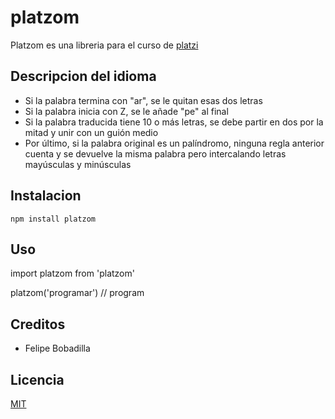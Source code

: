 # platzom

Platzom es una libreria para el curso de [platzi](platzi.com)

## Descripcion del idioma

- Si la palabra termina con "ar", se le quitan esas dos letras
- Si la palabra inicia con Z, se le añade "pe" al final
- Si la palabra traducida tiene 10 o más letras, se debe partir en dos por la mitad y unir con un guión medio
- Por último, si la palabra original es un palíndromo, ninguna regla anterior cuenta y se devuelve la misma palabra pero intercalando letras mayúsculas y minúsculas

## Instalacion

```
npm install platzom
```

## Uso

import platzom from 'platzom'

platzom('programar') // program

## Creditos

- Felipe Bobadilla

## Licencia

[MIT](https://opensource.org/licenses/MIT)
